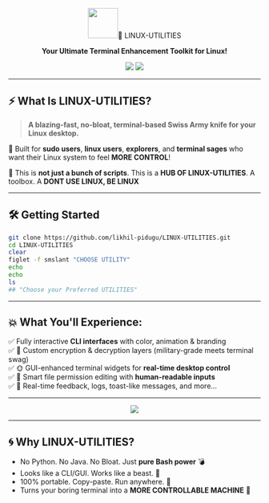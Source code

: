 <p align="center">
  <img height="60px" src="https://readme-typing-svg.herokuapp.com?center=true&multiline=true&duration=1000&speed=10&lines=WELCOME+TO+LINUX-UTILITIES />
</p>

<h1 align="center">🧰 LINUX-UTILITIES</h1>

<p align="center">
  <strong>Your Ultimate Terminal Enhancement Toolkit for Linux!</strong>
</p>

<p align="center">
  <img src="https://img.shields.io/badge/Pure%20Bash-100%25-green?style=for-the-badge" />
  <img src="https://img.shields.io/badge/No%20Dependencies-Zero-brightgreen?style=for-the-badge" />
</p>

---

## ⚡ What Is LINUX-UTILITIES?

> **A blazing-fast, no-bloat, terminal-based Swiss Army knife for your Linux desktop.**

🎯 Built for **sudo users**, **linux users**, **explorers**, and **terminal sages** who want their Linux system to feel **MORE CONTROL**!

🔧 This is **not just a bunch of scripts**. This is a **HUB OF LINUX-UTILITIES**. A toolbox. A **DONT USE LINUX, BE LINUX**

---

## 🛠️ Getting Started

```bash
git clone https://github.com/likhil-pidugu/LINUX-UTILITIES.git
cd LINUX-UTILITIES
clear
figlet -f smslant "CHOOSE UTILITY"
echo
echo
ls
## "Choose your Preferred UTILITIES"
```
---

## 💥 What You'll Experience:

✅ Fully interactive **CLI interfaces** with color, animation & branding  
✅ 🔐 Custom encryption & decryption layers (military-grade meets terminal swag)  
✅ 🌞 GUI-enhanced terminal widgets for **real-time desktop control**  
✅ 🧠 Smart file permission editing with **human-readable inputs**  
✅ 💬 Real-time feedback, logs, toast-like messages, and more...

---

<p align="center">
  <img src="https://readme-typing-svg.herokuapp.com?center=true&multiline=true&duration=1200&speed=10&lines=🖥️+LINUX%2C+FULL+CONTROL%2C+SMART+WORK!;🔐+SIMPLE+TO+USE++%7C+POWERFULL;⚙️+Manage+Permissions+Like+a+Boss;🌈+Terminal+UI+Never+Felt+This+Good!" />
</p>

---

## 🌀 Why LINUX-UTILITIES?

- No Python. No Java. No Bloat. Just **pure Bash power** 💣  
- Looks like a CLI/GUI. Works like a beast. 🐅  
- 100% portable. Copy-paste. Run anywhere. 💾  
- Turns your boring terminal into a **MORE CONTROLLABLE MACHINE** 🧙
